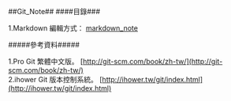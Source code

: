 ##Git_Note##
####目錄###

1.Markdown 編輯方式：
[markdown_note](https://github.com/lllllinli/Git_Note/blob/master/docs/markdown_note.md)

#####參考資料#####




1.Pro Git 繁體中文版。
[http://git-scm.com/book/zh-tw/](http://git-scm.com/book/zh-tw/)<br>
2.ihower Git 版本控制系統。
[http://ihower.tw/git/index.html](http://ihower.tw/git/index.html)
